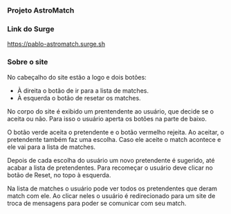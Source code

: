 ### Projeto AstroMatch

### Link do Surge
https://pablo-astromatch.surge.sh

### Sobre o site
No cabeçalho do site estão a logo e dois botões:
- À direita o botão de ir para a lista de matches.
- À esquerda o botão de resetar os matches.

No corpo do site é exibido um prentendente ao usuário,
que decide se o aceita ou não. Para isso o usuário 
aperta os botões na parte de baixo.

O botão verde aceita o pretendente e o botão vermelho
rejeita. Ao aceitar, o pretendente também faz uma
escolha. Caso ele aceite o match acontece e ele vai
para a lista de matches.

Depois de cada escolha do usuário um novo pretendente
é sugerido, até acabar a lista de pretendentes. Para
recomeçar o usuário deve clicar no botão de Reset, no
topo à esquerda.

Na lista de matches o usuário pode ver todos os 
pretendentes que deram match com ele. Ao clicar neles
o usuário é redirecionado para um site de troca de 
mensagens para poder se comunicar com seu match.
